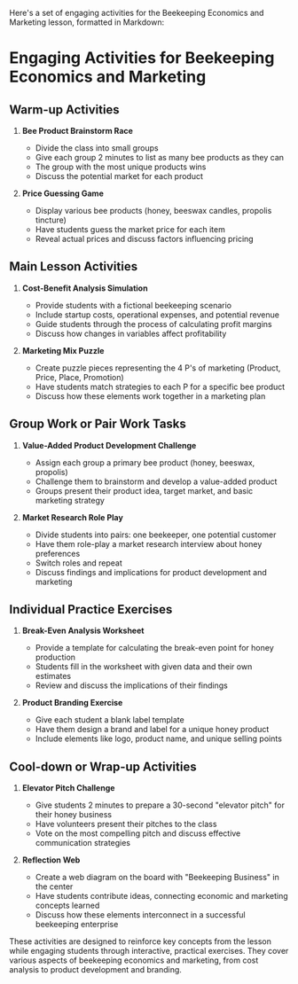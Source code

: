 Here's a set of engaging activities for the Beekeeping Economics and Marketing lesson, formatted in Markdown:

# Engaging Activities for Beekeeping Economics and Marketing

## Warm-up Activities

1. **Bee Product Brainstorm Race**
   - Divide the class into small groups
   - Give each group 2 minutes to list as many bee products as they can
   - The group with the most unique products wins
   - Discuss the potential market for each product

2. **Price Guessing Game**
   - Display various bee products (honey, beeswax candles, propolis tincture)
   - Have students guess the market price for each item
   - Reveal actual prices and discuss factors influencing pricing

## Main Lesson Activities

1. **Cost-Benefit Analysis Simulation**
   - Provide students with a fictional beekeeping scenario
   - Include startup costs, operational expenses, and potential revenue
   - Guide students through the process of calculating profit margins
   - Discuss how changes in variables affect profitability

2. **Marketing Mix Puzzle**
   - Create puzzle pieces representing the 4 P's of marketing (Product, Price, Place, Promotion)
   - Have students match strategies to each P for a specific bee product
   - Discuss how these elements work together in a marketing plan

## Group Work or Pair Work Tasks

1. **Value-Added Product Development Challenge**
   - Assign each group a primary bee product (honey, beeswax, propolis)
   - Challenge them to brainstorm and develop a value-added product
   - Groups present their product idea, target market, and basic marketing strategy

2. **Market Research Role Play**
   - Divide students into pairs: one beekeeper, one potential customer
   - Have them role-play a market research interview about honey preferences
   - Switch roles and repeat
   - Discuss findings and implications for product development and marketing

## Individual Practice Exercises

1. **Break-Even Analysis Worksheet**
   - Provide a template for calculating the break-even point for honey production
   - Students fill in the worksheet with given data and their own estimates
   - Review and discuss the implications of their findings

2. **Product Branding Exercise**
   - Give each student a blank label template
   - Have them design a brand and label for a unique honey product
   - Include elements like logo, product name, and unique selling points

## Cool-down or Wrap-up Activities

1. **Elevator Pitch Challenge**
   - Give students 2 minutes to prepare a 30-second "elevator pitch" for their honey business
   - Have volunteers present their pitches to the class
   - Vote on the most compelling pitch and discuss effective communication strategies

2. **Reflection Web**
   - Create a web diagram on the board with "Beekeeping Business" in the center
   - Have students contribute ideas, connecting economic and marketing concepts learned
   - Discuss how these elements interconnect in a successful beekeeping enterprise

These activities are designed to reinforce key concepts from the lesson while engaging students through interactive, practical exercises. They cover various aspects of beekeeping economics and marketing, from cost analysis to product development and branding.